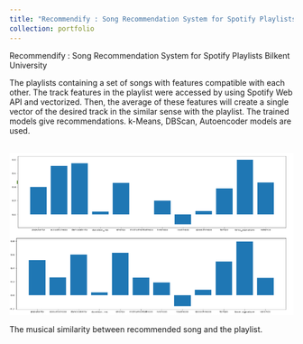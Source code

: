 ```yaml
---
title: "Recommendify : Song Recommendation System for Spotify Playlists"
collection: portfolio
---
```

Recommendify : Song Recommendation System for Spotify Playlists
Bilkent University 

The playlists containing a set of songs with features compatible with each other.  The track features in the playlist were accessed by using Spotify Web API and vectorized. Then, the average of these features will create a single vector of the desired track in the similar sense with the playlist.
The trained models give recommendations. k-Means, DBScan, Autoencoder models are used.


<br/><img src='/images/song_foto.png'>

The musical similarity between recommended song and the playlist.
